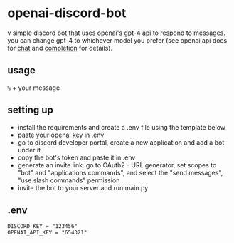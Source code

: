 # openai-discord-bot

v simple discord bot that uses openai's gpt-4 api to respond to messages. you can change gpt-4 to whichever model you prefer (see openai api docs for [chat](https://platform.openai.com/docs/api-reference/chat) and [completion](https://platform.openai.com/docs/api-reference/completions) for details).

## usage
`%` + your message 

## setting up
- install the requirements and create a .env file using the template below
- paste your openai key in .env
- go to discord developer portal, create a new application and add a bot under it
- copy the bot's token and paste it in .env
- generate an invite link. go to OAuth2 - URL generator, set scopes to "bot" and "applications.commands", and select the "send messages", "use slash commands" permission
- invite the bot to your server and run main.py

## .env
```
DISCORD_KEY = "123456"
OPENAI_API_KEY = "654321"
```
